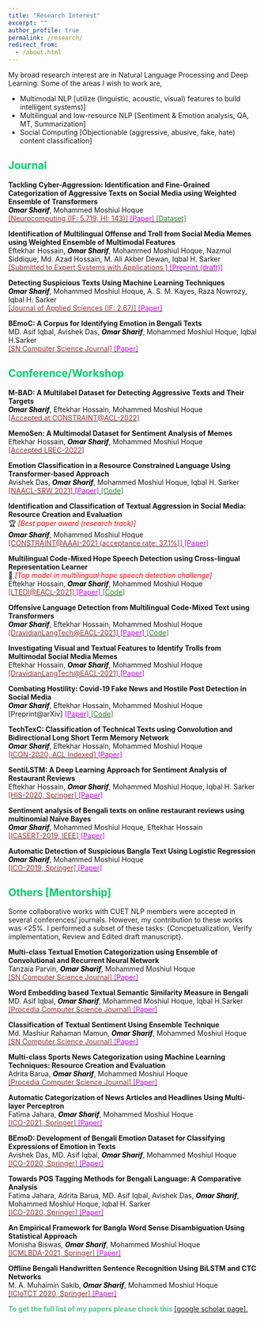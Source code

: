 ```yaml
---
title: "Research Interest"
excerpt: ""
author_profile: true
permalink: /research/
redirect_from: 
  - /about.html
---
```


My broad research interest are in Natural Language Processing and Deep Learning. Some of the areas I wish to work are,

 * Multimodal NLP [utilize (linguistic, acoustic, visual) features to build intelligent systems)]
 * Multilingual and low-resource NLP [Sentiment & Emotion analysis, QA, MT, Summarization]
 * Social Computing [Objectionable (aggressive, abusive, fake, hate) content classification]
  
<!--
  ## <font color="#00cc66"> Research Statement </font>  
    Will write my research statement here.
  *<font color="#ff6633">Omar Sharif</font>*
-->

## <font color="#00cc66"> Journal </font>  
 
  **Tackling Cyber-Aggression: Identification and Fine-Grained Categorization of Aggressive Texts on Social Media using Weighted Ensemble of Transformers**  
  *<b><font color="#000"> Omar Sharif</font></b>*, Mohammed Moshiul Hoque    
  [<font color="	#993333"> [Neurocomputing (IF: 5.719, HI: 143)] </font>](https://www.journals.elsevier.com/neurocomputing)  [<font color="#cc00ff">[Paper] </font>](https://www.sciencedirect.com/science/article/abs/pii/S0925231221018567) [<font color="#2d862d"> [Dataset] </font>](https://github.com/omar-sharif03/BAD-Bangla-Aggressive-Text-Dataset)
  
 **Identification of Multilingual Offense and Troll from Social Media Memes using Weighted Ensemble of Multimodal Features**  
 Eftekhar Hossain, *<b><font color="#000"> Omar Sharif</font></b>*, Mohammed Moshiul Hoque, Nazmul Siddique, Md. Azad Hossain, M. Ali Akber Dewan, Iqbal H. Sarker        
 [<font color="	#993333"> [Submitted to Expert Systems with Applications ] </font>](https://www.journals.elsevier.com/expert-systems-with-applications)  [<font color="#cc00ff">[Preprint (draft)] </font>](https://drive.google.com/file/d/1JaANjPY-CSczEQeJg9lx1OESdBFwBEKh/view?usp=sharing) 
  
 **Detecting Suspicious Texts Using Machine Learning Techniques**  
  *<b><font color="#000">Omar Sharif</font></b>*, Mohammed Moshiul Hoque, A. S. M. Kayes, Raza Nowrozy, Iqbal H. Sarker    
  [<font color="	#993333"> [Journal of Applied Sciences (IF: 2.67)] </font>](https://www.mdpi.com/journal/applsci)  [<font color="#cc00ff">[Paper] </font>](https://www.mdpi.com/2076-3417/10/18/6527)
 
 **BEmoC: A Corpus for Identifying Emotion in Bengali Texts**  
  MD. Asif Iqbal, Avishek Das, *<b><font color="#000">Omar Sharif</font></b>*, Mohammed Moshiul Hoque, Iqbal H.Sarker   
  [<font color="#993333"> [SN Computer Science Journal] </font>](https://www.springer.com/journal/42979)  [<font color="#cc00ff">[Paper] </font>](https://link.springer.com/article/10.1007/s42979-022-01028-w)
 
## <font color="#00cc66"> Conference/Workshop </font> 
  
  **M-BAD: A Multilabel Dataset for Detecting Aggressive Texts and Their Targets**  
  *<b><font color="#000">Omar Sharif</font></b>*, Eftekhar Hossain, Mohammed Moshiul Hoque  
  [<font color="	#993333"> [Accepted at CONSTRAINT@ACL-2022] </font>](https://lcs2.iiitd.edu.in/CONSTRAINT-2022/)
  
  **MemoSen: A Multimodal Dataset for Sentiment Analysis of Memes**  
  Eftekhar Hossain, *<b><font color="#000">Omar Sharif</font></b>*, Mohammed Moshiul Hoque  
  [<font color="	#993333"> [Accepted LREC-2022] </font>](https://lrec2022.lrec-conf.org/en/)
 
  **Emotion Classification in a Resource Constrained Language Using Transformer-based Approach**  
  Avishek Das, *<b><font color="#000">Omar Sharif</font></b>*, Mohammed Moshiul Hoque, Iqbal H. Sarker   
  [<font color="	#993333"> [NAACL-SRW 2021] </font>](https://naacl2021-srw.github.io/)  [<font color="#cc00ff">[Paper] </font>](https://aclanthology.org/2021.naacl-srw.19/)  [<font color="#2d862d"> [Code] </font>](https://github.com/omar-sharif03/NAACL-SRW-2021)  

  **Identification and Classification of Textual Aggression in Social Media: Resource Creation and Evaluation**  
   🏆 *<font color="#f00">[Best paper award (research track)]</font>*   
  *<b><font color="#000">Omar Sharif</font></b>*, Mohammed Moshiul Hoque    
  [<font color="	#993333"> [CONSTRAINT@AAAI-2021 (acceptance rate: 37.1%)] </font>](http://lcs2.iiitd.edu.in/CONSTRAINT-2021)  [<font color="#cc00ff">[Paper] </font>](https://link.springer.com/chapter/10.1007%2F978-3-030-73696-5_2) 
  
  **Multilingual Code-Mixed Hope Speech Detection using Cross-lingual Representation Learner**   
 🥇 *<font color="#f00">[Top model in multilingual hope speech detection challenge]</font>*       
  Eftekhar Hossain, *<b><font color="#000">Omar Sharif</font></b>*, Mohammed Moshiul Hoque   
  [<font color="	#993333"> [LTEDI@EACL-2021] </font>](https://sites.google.com/view/lt-edi-2021/home)  [<font color="#cc00ff">[Paper] </font>](https://www.aclweb.org/anthology/2021.ltedi-1.25/)  [<font   color="#2d862d"> [Code] </font>](https://github.com/omar-sharif03/CUET_NLP-EACL_2021)  

 **Offensive Language Detection from Multilingual Code-Mixed Text using Transformers**  
 *<b><font color="#000">Omar Sharif</font></b>*,  Eftekhar Hossain, Mohammed Moshiul Hoque  
  [<font color="#993333"> [DravidianLangTech@EACL-2021] </font>](https://dravidianlangtech.github.io/2021/index.html)  [<font color="#cc00ff">[Paper] </font>](https://www.aclweb.org/anthology/2021.dravidianlangtech-1.35/)  [<font   color="#2d862d"> [Code] </font>](https://github.com/omar-sharif03/CUET_NLP-EACL_2021)  

 **Investigating Visual and Textual Features to Identify Trolls from Multimodal Social Media Memes**    
  Eftekhar Hossain, *<b><font color="#000">Omar Sharif</font></b>*, Mohammed Moshiul Hoque    
  [<font color="	#993333"> [DravidianLangTech@EACL-2021] </font>](https://dravidianlangtech.github.io/2021/index.html)  [<font color="#cc00ff">[Paper] </font>](https://www.aclweb.org/anthology/2021.dravidianlangtech-1.43/) 
  
 **Combating Hostility: Covid-19 Fake News and Hostile Post Detection in Social Media**  
*<b><font color="#000">Omar Sharif</font></b>*,  Eftekhar Hossain, Mohammed Moshiul Hoque  
 [Preprint@arXiv]   [<font color="#cc00ff">[Paper] </font>](https://arxiv.org/abs/2101.03291)  [<font color="#2d862d"> [Code] </font>](https://github.com/omar-sharif03/CONSTRAINT-AAAI2021) 
 
 **TechTexC: Classification of Technical Texts using Convolution and Bidirectional Long Short Term Memory Network**  
 *<b><font color="#000">Omar Sharif</font></b>*,  Eftekhar Hossain, Mohammed Moshiul Hoque  
[<font color="	#993333"> [ICON-2020, ACL Indexed] </font>](https://www.iitp.ac.in/~ai-nlp-ml/icon2020/index.html)    [<font color="#cc00ff">[Paper] </font>](https://aclanthology.org/2020.icon-techdofication.8/)
  
 **SentiLSTM: A Deep Learning Approach for Sentiment Analysis of Restaurant Reviews**  
  Eftekhar Hossain, *<b><font color="#000">Omar Sharif</font></b>*, Mohammed Moshiul Hoque, Iqbal H. Sarker   
  [<font color="#993333"> [HIS-2020, Springer] </font>](http://www.mirlabs.net/his20/)  [<font color="#cc00ff">[Paper] </font>](https://arxiv.org/abs/2011.09684)
 
  **Sentiment analysis of Bengali texts on online restaurant reviews using multinomial Naïve Bayes**  
  *<b><font color="#000">Omar Sharif</font></b>*, Mohammed Moshiul Hoque, Eftekhar Hossain   
  [<font color="	#993333"> [ICASERT-2019, IEEE] </font>](http://home.ewubd.edu/events/1st-international-conference-on-advances-in-science-engineering-and-robotics-technology-icasert-2019/)  [<font color="#cc00ff">[Paper] </font>](https://ieeexplore.ieee.org/abstract/document/8934655)
  
   **Automatic Detection of Suspicious Bangla Text Using Logistic Regression**  
  *<b><font color="#000">Omar Sharif</font></b>*, Mohammed Moshiul Hoque    
  [<font color="	#993333"> [ICO-2019, Springer] </font>](https://www.icico.info/ico-2019)  [<font color="#cc00ff">[Paper] </font>](https://link.springer.com/chapter/10.1007/978-3-030-33585-4_57) 
  
## <font color="#00cc66"> Others [Mentorship] </font>

Some collaborative works with CUET NLP members were accepted in several conferences/ journals. However, my contribution to these works was <25%. I performed a subset of these tasks: {Concpetualization, Verify implementation, Review and Edited draft manuscript}.

 **Multi-class Textual Emotion Categorization using Ensemble of Convolutional and Recurrent Neural Network**  
  Tanzaia Parvin, *<b><font color="#000">Omar Sharif</font></b>*, Mohammed Moshiul Hoque    
  [<font color="#993333"> [SN Computer Science Journal] </font>](https://www.springer.com/journal/42979)  [<font color="#cc00ff">[Paper] </font>](https://link.springer.com/article/10.1007/s42979-021-00913-0)
  
 **Word Embedding based Textual Semantic Similarity Measure in Bengali**  
  MD. Asif Iqbal, *<b><font color="#000">Omar Sharif</font></b>*, Mohammed Moshiul Hoque, Iqbal H.Sarker    
  [<font color="#993333"> [Procedia Computer Science Journal] </font>](https://www.sciencedirect.com/journal/procedia-computer-science)  [<font color="#cc00ff">[Paper] </font>](https://www.sciencedirect.com/science/article/pii/S1877050921020512)
  
 **Classification of Textual Sentiment Using Ensemble Technique**  
  Md. Mashiur Rahaman Mamun, *<b><font color="#000">Omar Sharif</font></b>*, Mohammed Moshiul Hoque    
  [<font color="#993333"> [SN Computer Science Journal] </font>](https://www.springer.com/journal/42979)  [<font color="#cc00ff">[Paper] </font>](https://link.springer.com/article/10.1007/s42979-021-00922-z)
  
  **Multi-class Sports News Categorization using Machine Learning Techniques: Resource Creation and Evaluation**  
  Adrita Barua, *<b><font color="#000">Omar Sharif</font></b>*, Mohammed Moshiul Hoque    
  [<font color="#993333"> [Procedia Computer Science Journal] </font>](https://www.sciencedirect.com/journal/procedia-computer-science)  [<font color="#cc00ff">[Paper] </font>](https://www.sciencedirect.com/science/article/pii/S1877050921021268)
  
 **Automatic Categorization of News Articles and Headlines Using Multi-layer Perceptron**  
  Fatima Jahara, *<b><font color="#000">Omar Sharif</font></b>*, Mohammed Moshiul Hoque   
  [<font color="	#993333"> [ICO-2021, Springer] </font>](https://www.icico.info/)  [<font color="#cc00ff">[Paper] </font>](https://link.springer.com/chapter/10.1007/978-3-030-93247-3_16)
 
 **BEmoD: Development of Bengali Emotion Dataset for Classifying Expressions of Emotion in Texts**  
  Avishek Das, MD. Asif Iqbal, *<b><font color="#000">Omar Sharif</font></b>*, Mohammed Moshiul Hoque    
  [<font color="	#993333"> [ICO-2020, Springer] </font>](https://www.icico.info/ico2020-virtual-conference)  [<font color="#cc00ff">[Paper] </font>](https://link.springer.com/chapter/10.1007/978-3-030-68154-8_94)
  
  **Towards POS Tagging Methods for Bengali Language: A Comparative Analysis**  
  Fatima Jahara, Adrita Barua, MD. Asif Iqbal, Avishek Das, *<b><font color="#000">Omar Sharif</font></b>*, Mohammed Moshiul Hoque, Iqbal H. Sarker   
  [<font color="	#993333"> [ICO-2020, Springer] </font>](https://www.icico.info/ico2020-virtual-conference)  [<font color="#cc00ff">[Paper] </font>](https://link.springer.com/chapter/10.1007/978-3-030-68154-8_93)
  
  **An Empirical Framework for Bangla Word Sense Disambiguation Using Statistical Approach**  
  Monisha Biswas, *<b><font color="#000">Omar Sharif</font></b>*, Mohammed Moshiul Hoque  
  [<font color="	#993333"> [ICMLBDA-2021, Springer] </font>](icmlbda.iaasse.org)  [<font color="#cc00ff">[Paper] </font>](https://link.springer.com/chapter/10.1007/978-3-030-82469-3_3)
  
  **Offline Bengali Handwritten Sentence Recognition Using BiLSTM and CTC Networks**  
  M. A. Muhaimin Sakib, *<b><font color="#000">Omar Sharif</font></b>*, Mohammed Moshiul Hoque  
  [<font color="	#993333"> [ICIoTCT 2020, Springer] </font>](http://iciotct2021.iaasse.org/index.html)  [<font color="#cc00ff">[Paper] </font>](https://link.springer.com/chapter/10.1007/978-3-030-76736-5_15)
  
<b><font color="#53c68c">To get the full list of my papers please check this</font> </b>[[google scholar page].](https://scholar.google.com/citations?hl=en&user=TBBRv2wAAAAJ&view_op=list_works&authuser=1&sortby=pubdate)
